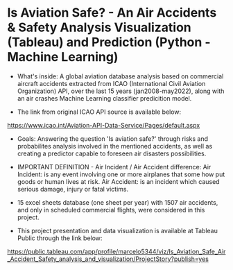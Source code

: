 # Is Aviation Safe? - An Air Accidents & Safety Analysis Visualization (Tableau) and Prediction (Python - Machine Learning)

*  What's inside: A global aviation database analysis  based on commercial aircraft accidents extracted from ICAO (International Civil Aviation Organization) API, over the last 15 years (jan2008-may2022), along with an air crashes Machine Learning classifier predicition model.

* The link from original ICAO API source is available below:

https://www.icao.int/Aviation-API-Data-Service/Pages/default.aspx

* Goals: Answering the question 'Is aviation safe?' through risks and probabilites analysis involved in the mentioned accidents, as well as creating a predictor capable to foreseen air disasters possibilities.

* IMPORTANT DEFINITION - Air Incident / Air Accident difference: 
  Air Incident: is any event involving one or more airplanes that some how put goods or human lives at risk. 
  Air Accident: is an incident which caused serious damage, injury or fatal victims.

* 15 excel sheets database (one sheet per year) with 1507 air accidents, and only in scheduled commercial flights,  were considered in this project.

* This project presentation and data visualization is available at Tableau Public through the link below: 

https://public.tableau.com/app/profile/marcelo5344/viz/Is_Aviation_Safe_Air_Accident_Safety_analysis_and_visualization/ProjectStory?publish=yes
